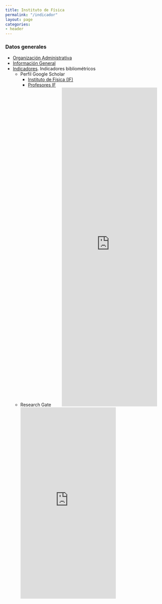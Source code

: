 ```yaml
---
title: Instituto de Física
permalink: "/indicador"
layout: page
categories:
- header
---
```

### Datos generales

* [Organización Administrativa](personal/files/admin)
* [Información General](files/general-info)
* [Indicadores](https://sites.google.com/a/fisica.udea.edu.co/fisica/). Indicadores bibliométricos 
  * Perfil Google Scholar 
    * [Instituto de Física (IF)](https://scholar.google.com/citations?sortby=pubdate&hl=en&user=mxSOjTYAAAAJ&view_op=list_works) 
    * [Profesores IF](https://scholar.google.com/citations?hl=en&view_op=search_authors&mauthors=physics%7Cfisica%7Castronomy%7Castronomia+antioquia)
  * Research Gate
<span style="display:inline-block; width: 30px;"></span><embed src="https://www.researchgate.net/plugins/institution?stats=true&faces=true&publications=true&height=600&width=300&theme=light&type=institution&installationId=5898897a615e2702c256f5c5" style="height: 1000px;" /> <embed src="https://www.researchgate.net/plugins/department?stats=true&faces=true&publications=true&height=600&width=300&theme=light&type=department&installationId=5acf7d1cb0366d750302c746" style="height: 600px;" />




